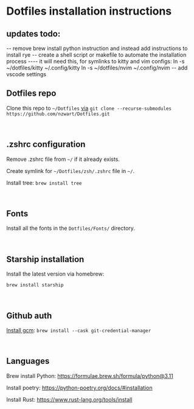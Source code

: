 # Dotfiles installation instructions

## updates todo:

-- remove brew install python instruction and instead add instructions to install rye
-- create a shell script or makefile to automate the installation process
---- it will need this, for symlinks to kitty and vim configs: ln -s ~/dotfiles/kitty ~/.config/kitty
ln -s ~/dotfiles/nvim ~/.config/nvim
-- add vscode settings

## Dotfiles repo

Clone this repo to `~/Dotfiles` [via](<[url](https://git-scm.com/book/en/v2/Git-Tools-Submodules)>)
`git clone --recurse-submodules https://github.com/nzwart/Dotfiles.git`

&ensp;

## .zshrc configuration

Remove .zshrc file from `~/` if it already exists.

Create symlink for `~/Dotfiles/zsh/.zshrc` file in `~/`.

Install tree: `brew install tree`

&ensp;

## Fonts

Install all the fonts in the `Dotfiles/Fonts/` directory.

&ensp;

## Starship installation

Install the latest version via homebrew:

`brew install starship`

&ensp;

## Github auth

[Install gcm](https://github.com/git-ecosystem/git-credential-manager/blob/release/docs/install.md):
`brew install --cask git-credential-manager`

&ensp;

## Languages

Brew install Python: https://formulae.brew.sh/formula/python@3.11

Install poetry: https://python-poetry.org/docs/#installation

Install Rust: https://www.rust-lang.org/tools/install

